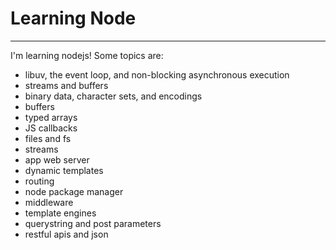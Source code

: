 # Learning Node

---

I'm learning nodejs!
Some topics are:
- libuv, the event loop, and non-blocking asynchronous execution
- streams and buffers
- binary data, character sets, and encodings
- buffers
- typed arrays
- JS callbacks
- files and fs
- streams
- app web server
- dynamic templates
- routing
- node package manager
- middleware
- template engines
- querystring and post parameters
- restful apis and json